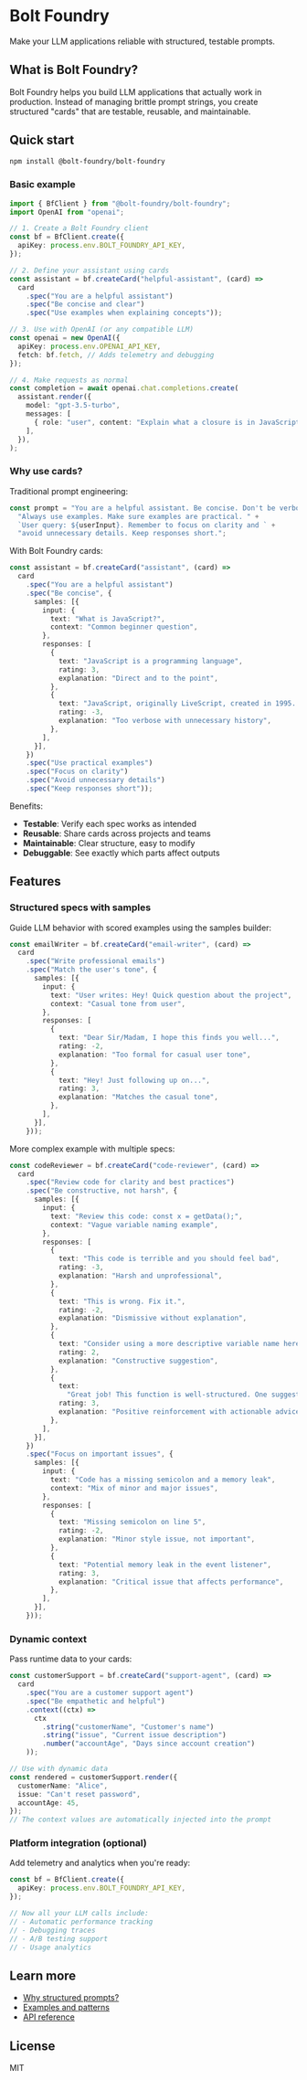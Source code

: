 # Bolt Foundry

Make your LLM applications reliable with structured, testable prompts.

## What is Bolt Foundry?

Bolt Foundry helps you build LLM applications that actually work in production.
Instead of managing brittle prompt strings, you create structured "cards" that
are testable, reusable, and maintainable.

## Quick start

```bash
npm install @bolt-foundry/bolt-foundry
```

### Basic example

```typescript
import { BfClient } from "@bolt-foundry/bolt-foundry";
import OpenAI from "openai";

// 1. Create a Bolt Foundry client
const bf = BfClient.create({
  apiKey: process.env.BOLT_FOUNDRY_API_KEY,
});

// 2. Define your assistant using cards
const assistant = bf.createCard("helpful-assistant", (card) =>
  card
    .spec("You are a helpful assistant")
    .spec("Be concise and clear")
    .spec("Use examples when explaining concepts"));

// 3. Use with OpenAI (or any compatible LLM)
const openai = new OpenAI({
  apiKey: process.env.OPENAI_API_KEY,
  fetch: bf.fetch, // Adds telemetry and debugging
});

// 4. Make requests as normal
const completion = await openai.chat.completions.create(
  assistant.render({
    model: "gpt-3.5-turbo",
    messages: [
      { role: "user", content: "Explain what a closure is in JavaScript" },
    ],
  }),
);
```

### Why use cards?

Traditional prompt engineering:

```typescript
const prompt = "You are a helpful assistant. Be concise. Don't be verbose. " +
  "Always use examples. Make sure examples are practical. " +
  `User query: ${userInput}. Remember to focus on clarity and ` +
  "avoid unnecessary details. Keep responses short.";
```

With Bolt Foundry cards:

```typescript
const assistant = bf.createCard("assistant", (card) =>
  card
    .spec("You are a helpful assistant")
    .spec("Be concise", {
      samples: [{
        input: {
          text: "What is JavaScript?",
          context: "Common beginner question",
        },
        responses: [
          {
            text: "JavaScript is a programming language",
            rating: 3,
            explanation: "Direct and to the point",
          },
          {
            text: "JavaScript, originally LiveScript, created in 1995...",
            rating: -3,
            explanation: "Too verbose with unnecessary history",
          },
        ],
      }],
    })
    .spec("Use practical examples")
    .spec("Focus on clarity")
    .spec("Avoid unnecessary details")
    .spec("Keep responses short"));
```

Benefits:

- **Testable**: Verify each spec works as intended
- **Reusable**: Share cards across projects and teams
- **Maintainable**: Clear structure, easy to modify
- **Debuggable**: See exactly which parts affect outputs

## Features

### Structured specs with samples

Guide LLM behavior with scored examples using the samples builder:

```typescript
const emailWriter = bf.createCard("email-writer", (card) =>
  card
    .spec("Write professional emails")
    .spec("Match the user's tone", {
      samples: [{
        input: {
          text: "User writes: Hey! Quick question about the project",
          context: "Casual tone from user",
        },
        responses: [
          {
            text: "Dear Sir/Madam, I hope this finds you well...",
            rating: -2,
            explanation: "Too formal for casual user tone",
          },
          {
            text: "Hey! Just following up on...",
            rating: 3,
            explanation: "Matches the casual tone",
          },
        ],
      }],
    }));
```

More complex example with multiple specs:

```typescript
const codeReviewer = bf.createCard("code-reviewer", (card) =>
  card
    .spec("Review code for clarity and best practices")
    .spec("Be constructive, not harsh", {
      samples: [{
        input: {
          text: "Review this code: const x = getData();",
          context: "Vague variable naming example",
        },
        responses: [
          {
            text: "This code is terrible and you should feel bad",
            rating: -3,
            explanation: "Harsh and unprofessional",
          },
          {
            text: "This is wrong. Fix it.",
            rating: -2,
            explanation: "Dismissive without explanation",
          },
          {
            text: "Consider using a more descriptive variable name here",
            rating: 2,
            explanation: "Constructive suggestion",
          },
          {
            text:
              "Great job! This function is well-structured. One suggestion: consider adding a type annotation for better clarity",
            rating: 3,
            explanation: "Positive reinforcement with actionable advice",
          },
        ],
      }],
    })
    .spec("Focus on important issues", {
      samples: [{
        input: {
          text: "Code has a missing semicolon and a memory leak",
          context: "Mix of minor and major issues",
        },
        responses: [
          {
            text: "Missing semicolon on line 5",
            rating: -2,
            explanation: "Minor style issue, not important",
          },
          {
            text: "Potential memory leak in the event listener",
            rating: 3,
            explanation: "Critical issue that affects performance",
          },
        ],
      }],
    }));
```

### Dynamic context

Pass runtime data to your cards:

```typescript
const customerSupport = bf.createCard("support-agent", (card) =>
  card
    .spec("You are a customer support agent")
    .spec("Be empathetic and helpful")
    .context((ctx) =>
      ctx
        .string("customerName", "Customer's name")
        .string("issue", "Current issue description")
        .number("accountAge", "Days since account creation")
    ));

// Use with dynamic data
const rendered = customerSupport.render({
  customerName: "Alice",
  issue: "Can't reset password",
  accountAge: 45,
});
// The context values are automatically injected into the prompt
```

### Platform integration (optional)

Add telemetry and analytics when you're ready:

```typescript
const bf = BfClient.create({
  apiKey: process.env.BOLT_FOUNDRY_API_KEY,
});

// Now all your LLM calls include:
// - Automatic performance tracking
// - Debugging traces
// - A/B testing support
// - Usage analytics
```

## Learn more

- [Why structured prompts?](https://boltfoundry.com/docs/why)
- [Examples and patterns](https://github.com/bolt-foundry/examples)
- [API reference](https://boltfoundry.com/docs/api)

## License

MIT
